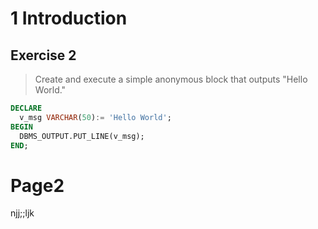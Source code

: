 # 1 Introduction

## Exercise 2

> Create and execute a simple anonymous block that outputs "Hello World."

```sql
DECLARE
  v_msg VARCHAR(50):= 'Hello World';
BEGIN
  DBMS_OUTPUT.PUT_LINE(v_msg);
END;
```

# Page2

njj;;ljk

